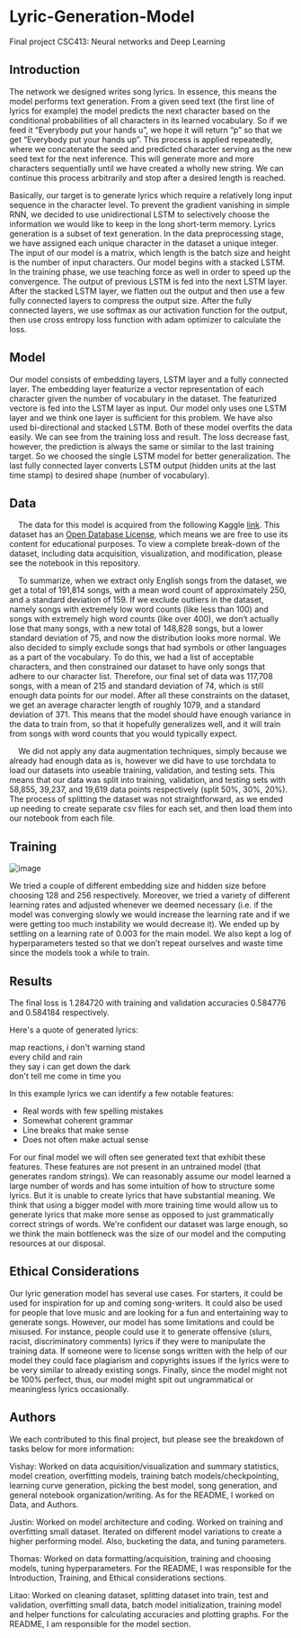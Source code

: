 # Lyric-Generation-Model
Final project CSC413: Neural networks and Deep Learning

## Introduction
The network we designed writes song lyrics. In essence, this means the
model performs text generation. From a given seed text (the first line of lyrics for
example) the model predicts the next character based on the conditional probabilities of
all characters in its learned vocabulary.
So if we feed it “Everybody put your hands u”, we hope it will return “p” so that we get
“Everybody put your hands up”.
This process is applied repeatedly, where we concatenate the seed and predicted
character serving as the new seed text for the next inference. This will generate more and
more characters sequentially until we have created a wholly new string. We can continue this
process arbitrarily and stop after a desired length is reached.

Basically, our target is to generate lyrics which require a relatively long input sequence in the character level. To prevent the gradient vanishing in simple RNN, we decided to use unidirectional LSTM to selectively choose the information we would like to keep in the long short-term memory. Lyrics generation is a subset of text generation. In the data preprocessing stage, we have assigned each unique character in the dataset a unique integer. The input of our model is a matrix, which length is the batch size and height is the number of input characters. Our model begins with a stacked LSTM. In the training phase, we use teaching force as well in order to speed up the convergence. The output of previous LSTM is fed into the next LSTM layer. After the stacked LSTM layer, we flatten out the output and then use a few fully connected layers to compress the output size. After the fully connected layers, we use softmax as our activation function for the output, then use cross entropy loss function with adam optimizer to calculate the loss.


## Model
Our model consists of embedding layers, LSTM layer and a fully connected layer. The embedding layer featurize a vector representation of each character given the number of vocabulary in the dataset. The featurized vectore is fed into the LSTM layer as input. Our model only uses one LSTM layer and we think one layer is sufficient for this problem. We have also used bi-directional and stacked LSTM. Both of these model overfits the data easily. We can see from the training loss and result. The loss decrease fast, however, the prediction is always the same or similar to the last training target. So we choosed the single LSTM model for better generalization. The last fully connected layer converts LSTM output (hidden units at the last time stamp) to desired shape (number of vocabulary).


## Data

&nbsp;&nbsp;&nbsp;&nbsp;The data for this model is acquired from the following Kaggle [link](https://www.kaggle.com/neisse/scrapped-lyrics-from-6-genres?select=lyrics-data.csv). This dataset has an [Open Database License](https://opendatacommons.org/licenses/dbcl/1-0/), which means we are free to use its content for educational purposes. To view a complete break-down of the dataset, including data acquisition, visualization, and modification, please see the notebook in this repository. 

&nbsp;&nbsp;&nbsp;&nbsp;To summarize, when we extract only English songs from the dataset, we get a total of 191,814 songs, with a mean word count of approximately 250, and a standard deviation of 159. If we exclude outliers in the dataset, namely songs with extremely low word counts (like less than 100) and songs with extremely high word counts (like over 400), we don’t actually lose that many songs, with a new total of 148,828 songs, but a lower standard deviation of 75, and now the distribution looks more normal. We also decided to simply exclude songs that had symbols or other languages as a part of the vocabulary. To do this, we had a list of acceptable characters, and then constrained our dataset to have only songs that adhere to our character list. Therefore, our final set of data was 117,708 songs, with a mean of 215 and standard deviation of 74, which is still enough data points for our model. After all these constraints on the dataset, we get an average character length of roughly 1079, and a standard deviation of 371. This means that the model should have enough variance in the data to train from, so that it hopefully generalizes well, and it will train from songs with word counts that you would typically expect.

&nbsp;&nbsp;&nbsp;&nbsp;We did not apply any data augmentation techniques, simply because we already had enough data as is, however we did have to use torchdata to load our datasets into useable training, validation, and testing sets. This means that our data was split into training, validation, and testing sets with 58,855, 39,237, and 19,619 data points respectively (split 50%, 30%, 20%). The process of splitting the dataset was not straightforward, as we ended up needing to create separate csv files for each set, and then load them into our notebook from each file. 


## Training

![image](https://user-images.githubusercontent.com/68927580/163728451-40702e80-8ecb-4c42-8809-e3a9ae7c7acf.png)

We tried a couple of different embedding size and hidden size before choosing 128 and 256 respectively.  Moreover, we tried a variety of different learning rates and adjusted whenever we deemed necessary (i.e. if the model was converging slowly we would increase the learning rate and if we were getting too much instability we would decrease it). We ended up by settling on a learning rate of 0.003 for the main model. We also kept a log of hyperparameters tested so that we don’t repeat ourselves and waste time since the models took a  while to train.

## Results
The final loss is 1.284720 with training and validation accuracies 0.584776 and 0.584184 respectively.

Here's a quote of generated lyrics:

map reactions, i don't warning stand\
every child and rain\
they say i can get down the dark\
don't tell me come in time you

In this example lyrics we can identify a few notable features:
- Real words with few spelling mistakes
- Somewhat coherent grammar
- Line breaks that make sense
- Does not often make actual sense

For our final model we will often see generated text that exhibit these features. These features are not present in an untrained model (that generates random strings). We can reasonably assume our model learned a large number of words and has some intuition of how to structure some lyrics. But it is unable to create lyrics that have substantial meaning.
We think that using a bigger model with more training time would allow us to generate lyrics that make more sense as opposed to just grammatically correct strings of words. We're confident our dataset was large enough, so we think the main bottleneck was the size of our model and the computing resources at our disposal.

## Ethical Considerations

Our lyric generation model has several use cases. For starters, it could be used for
inspiration for up and coming song-writers. It could also be used for people that love music
and are looking for a fun and entertaining way to generate songs. However, our model has
some limitations and could be misused. For instance, people could use it to generate offensive
(slurs, racist, discriminatory comments) lyrics if they were to manipulate the training data. If
someone were to license songs written with the help of our model they could face plagiarism
and copyrights issues if the lyrics were to be very similar to already existing songs. Finally,
since the model might not be 100% perfect, thus, our model might spit out ungrammatical or
meaningless lyrics occasionally.

## Authors

We each contributed to this final project, but please see the breakdown of tasks below for more information:

Vishay: Worked on data acquisition/visualization and summary statistics, model creation, overfitting models, training batch models/checkpointing, learning curve generation, picking the best model, song generation, and general notebook organization/writing. As for the README, I worked on Data, and Authors.

Justin: Worked on model architecture and coding. Worked on training and overfitting small dataset. Iterated on different model variations to create a higher performing model. Also, bucketing the data, and tuning parameters.

Thomas: Worked on data formatting/acquisition, training and choosing models, tuning hyperparameters. For the README, I was responsible for the Introduction, Training, and Ethical considerations sections.  

Litao: Worked on cleaning dataset, splitting dataset into train, test and validation, overfitting small data, batch model initialization, training model and helper functions for calculating accuracies and plotting graphs. For the README, I am responsible for the model section.

